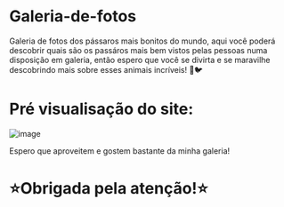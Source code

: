 # Galeria-de-fotos
Galeria de fotos dos pássaros mais bonitos do mundo, aqui você poderá descobrir quais são os passáros mais bem vistos pelas pessoas numa disposição em galeria, então espero que você se divirta e se maravilhe descobrindo mais sobre esses animais incríveis! 💮🐦

# Pré visualisação do site:
![image](https://github.com/1sadora08/Galeria-de-fotos/assets/162151148/57b9dac8-2906-4776-8a89-1fbd76019488)

Espero que aproveitem e gostem bastante da minha galeria! 

# ⭐Obrigada pela atenção!⭐
